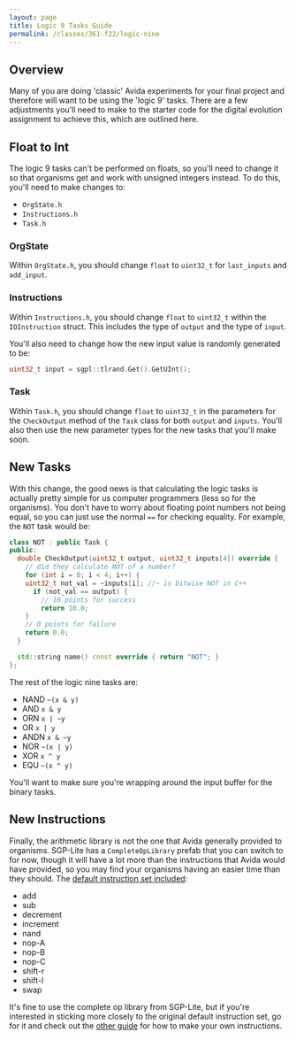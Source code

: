 ```yaml
---
layout: page
title: Logic 9 Tasks Guide
permalink: /classes/361-f22/logic-nine
---
```


## Overview
Many of you are doing 'classic' Avida experiments for your final project and therefore will want to be using the 'logic 9' tasks. There are a few adjustments you'll need to make to the starter code for the digital evolution assignment to achieve this, which are outlined here.

## Float to Int
The logic 9 tasks can't be performed on floats, so you'll need to change it so that organisms get and work with unsigned integers instead. To do this, you'll need to make changes to:

* `OrgState.h`
* `Instructions.h`
* `Task.h`

### OrgState
Within `OrgState.h`, you should change `float` to `uint32_t` for `last_inputs` and `add_input`.

### Instructions
Within `Instructions.h`, you should change `float` to `uint32_t` within the `IOInstruction` struct. This includes the type of `output` and the type of `input`. 

You'll also need to change how the new input value is randomly generated to be:

```cpp
uint32_t input = sgpl::tlrand.Get().GetUInt();
```

### Task
Within `Task.h`, you should change `float` to `uint32_t` in the parameters for the `CheckOutput` method of the `Task` class for both `output` and `inputs`. You'll also then use the new parameter types for the new tasks that you'll make soon.

## New Tasks
With this change, the good news is that calculating the logic tasks is actually pretty simple for us computer programmers (less so for the organisms). You don't have to worry about floating point numbers not being equal, so you can just use the normal `==` for checking equality. For example, the `NOT` task would be:

```cpp
class NOT : public Task {
public:
  double CheckOutput(uint32_t output, uint32_t inputs[4]) override {
    // did they calculate NOT of a number?
    for (int i = 0; i < 4; i++) {
    uint32_t not_val = ~inputs[i]; //~ is bitwise NOT in C++
      if (not_val == output) {
        // 10 points for success
        return 10.0;
    }
    // 0 points for failure
    return 0.0;
  }

  std::string name() const override { return "NOT"; }
};
```

The rest of the logic nine tasks are:
* NAND `~(x & y)`
* AND `x & y`
* ORN `x | ~y`
* OR `x | y`
* ANDN `x & ~y`
* NOR `~(x | y)`
* XOR `x ^ y`
* EQU `~(x ^ y)`

You'll want to make sure you're wrapping around the input buffer for the binary tasks.

## New Instructions
Finally, the arithmetic library is not the one that Avida generally provided to organisms. SGP-Lite has a `CompleteOpLibrary` prefab that you can switch to for now, though it will have a lot more than the instructions that Avida would have provided, so you may find your organisms having an easier time than they should. The [default instruction set included](https://journals.plos.org/plosone/article?id=10.1371/journal.pone.0083242):
* add
* sub
* decrement
* increment
* nand
* nop-A
* nop-B
* nop-C
* shift-r
* shift-l
* swap

It's fine to use the complete op library from SGP-Lite, but if you're interested in sticking more closely to the original default instruction set, go for it and check out the [other guide](instructions-guide) for how to make your own instructions.

